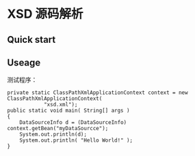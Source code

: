 
# XSD 源码解析

## Quick start



## Useage

测试程序：
```
private static ClassPathXmlApplicationContext context = new ClassPathXmlApplicationContext(
            "xsd.xml");
public static void main( String[] args )
{
    DataSourceInfo d = (DataSourceInfo) context.getBean("myDataSourcce");
    System.out.println(d);
    System.out.println( "Hello World!" );
}
```



